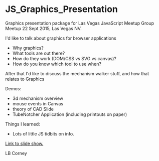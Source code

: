 # JS_Graphics_Presentation
Graphics presentation package for Las Vegas JavaScript Meetup Group
Meetup 22 Sept 2015, Las Vegas NV.

I'd like to talk about graphics for browser applications

- Why graphics?
- What tools are out there?
- How do they work (DOM/CSS vs SVG vs canvas)?
- How do you know which tool to use when?

After that I'd like to discuss the mechanism walker stuff, and how that relates to Graphics

Demos:

- 3d mechanism overview
- mouse events in Canvas
- theory of CAD Slide
- TubeNotcher Application (including printouts on paper)

Things I learned:
- Lots of little JS tidbits on info.

<a href="http://dogfeatherdesign.com/js-graphics-presentation-22-sept-2015/">Link to slide show.</a>

LB Corney
